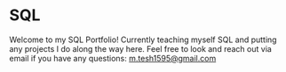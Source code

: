 # SQL
Welcome to my SQL Portfolio! Currently teaching myself SQL and putting any projects I do along the way here. Feel free to look and reach out via email if you have any questions: 
m.tesh1595@gmail.com
